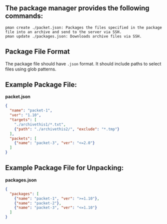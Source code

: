

## The package manager provides the following commands:

    pman create ./packet.json: Packages the files specified in the package file into an archive and send to the server via SSH.
    pman update ./packages.json: Downloads archive files via SSH.

## Package File Format
    
The package file should have `.json` format. It should include paths to select files using glob patterns.

## Example Package File:
**packet.json**

```json
{
  "name": "packet-1",
  "ver": "1.10",
  "targets": [
    "./archivethis1/*.txt",
    {"path": "./archivethis2/", "exclude": "*.tmp"}
  ],
  "packets": [
    {"name": "packet-3", "ver": "<=2.0"}
  ]
}
```
## Example Package File for Unpacking:
**packages.json**

```json
{
  "packages": [
    {"name": "packet-1", "ver": ">=1.10"},
    {"name": "packet-2"},
    {"name": "packet-3", "ver": "<=1.10"}
  ]
}
